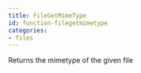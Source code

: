 ```yaml
---
title: FileGetMimeType
id: function-filegetmimetype
categories:
- files
---
```


Returns the mimetype of the given file
